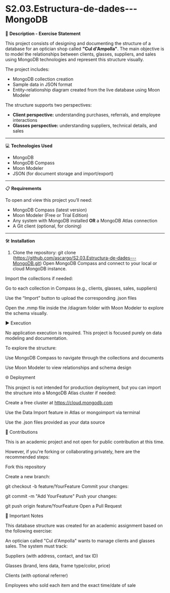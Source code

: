 # S2.03.Estructura-de-dades---MongoDB
📄 **Description - Exercise Statement**

This project consists of designing and documenting the structure of a database for an optician shop called **"Cul d'Ampolla"**. The main objective is to model the relationships between clients, glasses, suppliers, and sales using MongoDB technologies and represent this structure visually.

The project includes:
- MongoDB collection creation
- Sample data in JSON format
- Entity-relationship diagram created from the live database using Moon Modeler

The structure supports two perspectives:
- **Client perspective:** understanding purchases, referrals, and employee interactions
- **Glasses perspective:** understanding suppliers, technical details, and sales

---

💻 **Technologies Used**

- MongoDB
- MongoDB Compass
- Moon Modeler
- JSON (for document storage and import/export)

---

📋 **Requirements**

To open and view this project you’ll need:

- MongoDB Compass (latest version)
- Moon Modeler (Free or Trial Edition)
- Any system with MongoDB installed **OR** a MongoDB Atlas connection
- A Git client (optional, for cloning)

---

🛠️ **Installation**

1. Clone the repository:
git clone (https://github.com/ascargo/S2.03.Estructura-de-dades---MongoDB.git)
Open MongoDB Compass and connect to your local or cloud MongoDB instance.

Import the collections if needed:

Go to each collection in Compass (e.g., clients, glasses, sales, suppliers)

Use the “Import” button to upload the corresponding .json files

Open the .mmp file inside the /diagram folder with Moon Modeler to explore the schema visually.

▶️ Execution

No application execution is required. This project is focused purely on data modeling and documentation.

To explore the structure:

Use MongoDB Compass to navigate through the collections and documents

Use Moon Modeler to view relationships and schema design

🌐 Deployment

This project is not intended for production deployment, but you can import the structure into a MongoDB Atlas cluster if needed:

Create a free cluster at https://cloud.mongodb.com

Use the Data Import feature in Atlas or mongoimport via terminal

Use the .json files provided as your data source

🤝 Contributions

This is an academic project and not open for public contribution at this time.

However, if you're forking or collaborating privately, here are the recommended steps:

Fork this repository

Create a new branch:

git checkout -b feature/YourFeature
Commit your changes:

git commit -m "Add YourFeature"
Push your changes:

git push origin feature/YourFeature
Open a Pull Request

📌 Important Notes

This database structure was created for an academic assignment based on the following exercise:

An optician called "Cul d'Ampolla" wants to manage clients and glasses sales.
The system must track:

Suppliers (with address, contact, and tax ID)

Glasses (brand, lens data, frame type/color, price)

Clients (with optional referrer)

Employees who sold each item and the exact time/date of sale

